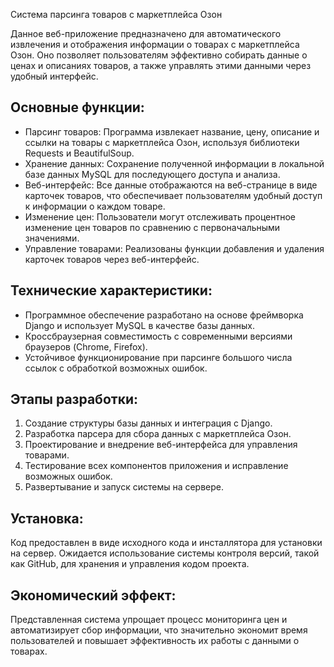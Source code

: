 Система парсинга товаров с маркетплейса Озон

Данное веб-приложение предназначено для автоматического извлечения и отображения информации о товарах с маркетплейса Озон. Оно позволяет пользователям эффективно собирать данные о ценах и описаниях товаров, а также управлять этими данными через удобный интерфейс.

## Основные функции:

-   Парсинг товаров: Программа извлекает название, цену, описание и ссылки на товары с маркетплейса Озон, используя библиотеки Requests и BeautifulSoup.
-   Хранение данных: Сохранение полученной информации в локальной базе данных MySQL для последующего доступа и анализа.
-   Веб-интерфейс: Все данные отображаются на веб-странице в виде карточек товаров, что обеспечивает пользователям удобный доступ к информации о каждом товаре.
-   Изменение цен: Пользователи могут отслеживать процентное изменение цен товаров по сравнению с первоначальными значениями.
-   Управление товарами: Реализованы функции добавления и удаления карточек товаров через веб-интерфейс.

## Технические характеристики:

-   Программное обеспечение разработано на основе фреймворка Django и использует MySQL в качестве базы данных.
-   Кроссбраузерная совместимость с современными версиями браузеров (Chrome, Firefox).
-   Устойчивое функционирование при парсинге большого числа ссылок с обработкой возможных ошибок.

## Этапы разработки:

1. Создание структуры базы данных и интеграция с Django.
2. Разработка парсера для сбора данных с маркетплейса Озон.
3. Проектирование и внедрение веб-интерфейса для управления товарами.
4. Тестирование всех компонентов приложения и исправление возможных ошибок.
5. Развертывание и запуск системы на сервере.

## Установка:

Код предоставлен в виде исходного кода и инсталлятора для установки на сервер. Ожидается использование системы контроля версий, такой как GitHub, для хранения и управления кодом проекта.

## Экономический эффект:

Представленная система упрощает процесс мониторинга цен и автоматизирует сбор информации, что значительно экономит время пользователей и повышает эффективность их работы с данными о товарах.

